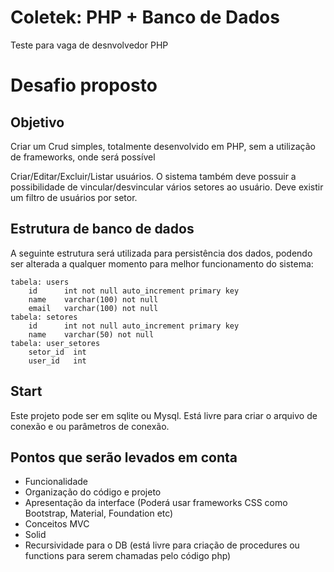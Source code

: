 # Coletek: PHP + Banco de Dados
Teste para vaga de desnvolvedor PHP

# Desafio proposto

## Objetivo

Criar um Crud simples, totalmente desenvolvido em PHP, sem a utilização de frameworks, onde será possível 

Criar/Editar/Excluir/Listar usuários. O sistema também deve possuir a possibilidade de vincular/desvincular vários setores ao usuário. Deve existir um filtro de usuários por setor.

## Estrutura de banco de dados

A seguinte estrutura será utilizada para persistência dos dados, podendo ser alterada a qualquer momento para melhor funcionamento do sistema:

    tabela: users
        id      int not null auto_increment primary key
        name    varchar(100) not null
        email   varchar(100) not null
    tabela: setores
        id      int not null auto_increment primary key
        name    varchar(50) not null
    tabela: user_setores
        setor_id  int
        user_id   int

## Start

Este projeto pode ser em  sqlite ou Mysql. Está livre para criar o arquivo de conexão e ou parâmetros de conexão.

## Pontos que serão levados em conta
- Funcionalidade
- Organização do código e projeto
- Apresentação da interface (Poderá usar frameworks CSS como Bootstrap, Material, Foundation etc)
- Conceitos MVC
- Solid
- Recursividade para o DB (está livre para criação de procedures ou functions para serem chamadas pelo código php)

